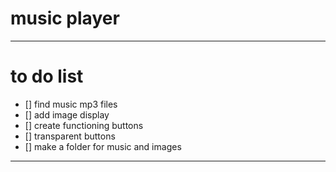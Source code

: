 # music player


---

# to do list

- [] find music mp3 files
- [] add image display
- [] create functioning buttons
- [] transparent buttons
- [] make a folder for music and images

---


